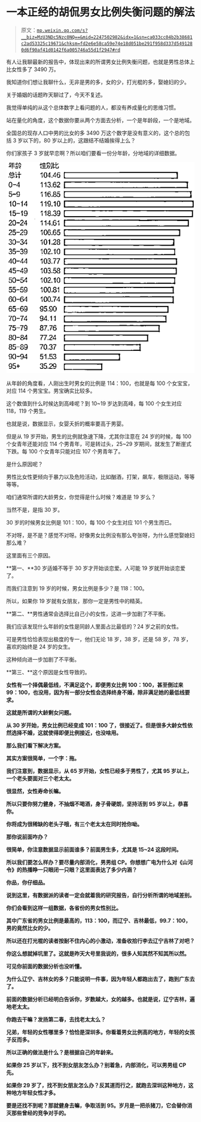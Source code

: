 # 一本正经的胡侃男女比例失衡问题的解法

> 原文：[`mp.weixin.qq.com/s?__biz=MzU3NDc5Nzc0NQ==&mid=2247502982&idx=1&sn=ca033cc04b2b38681c2ad53325c19671&chksm=fd2e6e58ca59e74e18d051be291f958d337d5491280d6f90af41d0142f6a005746a55d1f2947#rd`](http://mp.weixin.qq.com/s?__biz=MzU3NDc5Nzc0NQ==&mid=2247502982&idx=1&sn=ca033cc04b2b38681c2ad53325c19671&chksm=fd2e6e58ca59e74e18d051be291f958d337d5491280d6f90af41d0142f6a005746a55d1f2947#rd)

有人让我聊最新的报告中，体现出来的所谓男女比例失衡问题，也就是男性总体上比女性多了 3490 万。 

我知道你们想让我聊什么，无非是男的多，女的少，打光棍的多，娶媳妇的少。 

关于婚姻的话题昨天聊过了，今天不复述。 

我觉得单纯的从这个总体数字上看问题的人，都没有养成量化的思维习惯。

站在量化的角度，这个数据你要从两个方面去分析，一个是年龄段，一个是地域。 

全国总的现存人口中男的比女的多 3490 万这个数字是没有意义的，这个总的包括 3 岁以下的，80 岁以上的，这跟结不结婚挨得上么？ 

你们家孩子 3 岁就早恋啊？所以咱们要看一份分年龄，分地域的详细数据。

![](img/1cbf3dda488c3db374aba4bb6f690b2c.png)

从年龄的角度看，人刚出生时男女的比例是 114：100，也就是每 100 个女宝宝，对应 114 个男宝宝。男宝确实比较多。

这个数值到什么时候达到高峰呢？到 10~19 岁达到高峰，每 100 个女生对应 118，119 个男生。 

也就是说，数据显示，女婴夭折的概率要高于男婴。 

但是从 19 岁开始，男生的比例就急速下降，尤其你注意在 24 岁的时候，每 100 个女青年还能对应 114 个男青年，可是转过头，25~29 岁期间，就发生了断崖式下跌。每 100 个女青年只能对应 107 个男青年了。 

是什么原因呢？ 

男性比女性更倾向于暴力以及危险活动，比如酗酒，打架，飙车，极限运动，等等等等。 

咱们通常所谓的大龄男女，你觉得是什么时候？难道是 19 岁么？

当然不是，是指 30 岁。

30 岁的时候男女比例是 101：100，每 100 个女生对应 101 个男生而已。 

不对呀，是不是？感觉不对呀。好像男女比例没有那么夸张呀，为什么感觉娶媳妇那么难？ 

这里面有三个原因。 

**第一、**30 岁适婚不等于 30 岁才开始谈恋爱。人可能 19 岁就开始谈恋爱了。

而我们注意到 19 岁的时候，男女比例是多少？是 118：100。

所以，如果你 19 岁就有女朋友，那你一定是男性中的精英。

**第二、**男性通常会选择比自己小的女性，这进一步加剧了不平衡。

我们应该发现什么年龄的女性是同龄人里面占比最低的？24 岁之前的女性。 

可是男性恰恰表现出极度的专一，他们无论 18 岁，38 岁，还是 58 岁，78 岁，喜欢的始终是 24 岁的女生。

这种倾向进一步加剧了不平衡。 

**第三、**这个原因是女性导致的。

**女性有一个择偶最低线，不满足这个，即便男女比例 100：100，甚至倒过来 99：100，也没用，因为有一部分女性会选择终身不婚，除非满足她的最低线要求。**

**这就是所谓的大龄剩女问题。** 

**从 30 岁开始，男女比例已经变成 101：100 了，很接近了。但是很多大龄女性依然选择不婚，这就使得即便比例接近，也没啥用。** 

**那么我们看下解决方案。** 

**其实方案很简单，一个字：拖。**

**我们注意到，数据显示，从 65 岁开始，女性已经多于男性了，尤其 95 岁以上，一个老头要面对三个老太太。** 

**很显然，女性寿命长嘛。** 

**所以只要你努力健身，不抽烟不喝酒，身子骨硬朗，坚持活到 95 岁以上，恭喜你。**

**你将成为很稀缺的老头子哦，有三个老太太在同时抢你呦。**

**那你说前面咋办？** 

**很简单，你注意数据显示前面谁多？前面男生多，尤其是 15~24 这段时间。**

**所以我们要怎么样办？要尽量内部消化，男男组 CP。你想想广电为什么对《山河令》的热播睁一只眼闭一只眼？这里面表达了多少内涵？**

**你品，你仔细品。**

**说到这里，有数据派的读者一定会就着我的研究报告，自行分析所谓的地域差别。** 

**你们会看到这样一组数据，各省份的男女性别比。** 

**其中广东省的男女比例是最高的，113：100，而辽宁、吉林最低，99.7：100，男的竟然比女的少。**

**所以还在打光棍的读者按耐不住内心的小激动，准备收拾行李去辽宁吉林了对吧？** 

**你这么想就掉坑里了。这就是昨天大号里我说的，很多人知其然不知其所以然。** 

**可见你前面的数据分析也没听懂。** 

**为什么辽宁、吉林女的多？只能说明一件事，因为年轻人都跑出去了，跑到广东去了。** 

**前面的数据分析已经明白告诉你，岁数越大，女的越多。也就是说，辽宁吉林，遍地老太太。** 

**你跑去干嘛？发扬第二春，去找老太太么？** 

**兄弟，年轻的女性哪里多？恰恰是深圳多。你看着男女比例高的地方，年轻的女孩子反而多。** 

**所以正确的做法是什么？是根据自己的年龄来。** 

**如果你 25 岁以下，找不到女朋友怎么办？别着急，内部消化，可以男男组 CP 先。**

**如果你 29 岁了，找不到女朋友怎么办？反其道而行之，就跑去深圳这种地方，这种地方年轻女性才多。** 

**要是还找不到呢？那就健身去嘛，争取活到 95。岁月是一把杀猪刀，它会替你消灭那些曾经的竞争对手的。**